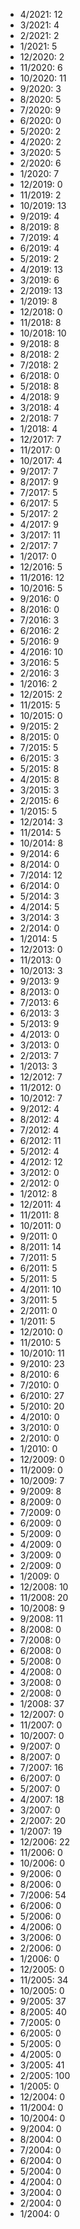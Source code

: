 *  4/2021: 12
*  3/2021: 4
*  2/2021: 2
*  1/2021: 5
*  12/2020: 2
*  11/2020: 6
*  10/2020: 11
*  9/2020: 3
*  8/2020: 5
*  7/2020: 9
*  6/2020: 0
*  5/2020: 2
*  4/2020: 2
*  3/2020: 5
*  2/2020: 6
*  1/2020: 7
*  12/2019: 0
*  11/2019: 2
*  10/2019: 13
*  9/2019: 4
*  8/2019: 8
*  7/2019: 4
*  6/2019: 4
*  5/2019: 2
*  4/2019: 13
*  3/2019: 6
*  2/2019: 13
*  1/2019: 8
*  12/2018: 0
*  11/2018: 8
*  10/2018: 10
*  9/2018: 8
*  8/2018: 2
*  7/2018: 2
*  6/2018: 0
*  5/2018: 8
*  4/2018: 9
*  3/2018: 4
*  2/2018: 7
*  1/2018: 4
*  12/2017: 7
*  11/2017: 0
*  10/2017: 4
*  9/2017: 7
*  8/2017: 9
*  7/2017: 5
*  6/2017: 5
*  5/2017: 2
*  4/2017: 9
*  3/2017: 11
*  2/2017: 7
*  1/2017: 0
*  12/2016: 5
*  11/2016: 12
*  10/2016: 5
*  9/2016: 0
*  8/2016: 0
*  7/2016: 3
*  6/2016: 2
*  5/2016: 9
*  4/2016: 10
*  3/2016: 5
*  2/2016: 3
*  1/2016: 2
*  12/2015: 2
*  11/2015: 5
*  10/2015: 0
*  9/2015: 2
*  8/2015: 0
*  7/2015: 5
*  6/2015: 3
*  5/2015: 8
*  4/2015: 8
*  3/2015: 3
*  2/2015: 6
*  1/2015: 5
*  12/2014: 3
*  11/2014: 5
*  10/2014: 8
*  9/2014: 6
*  8/2014: 0
*  7/2014: 12
*  6/2014: 0
*  5/2014: 3
*  4/2014: 5
*  3/2014: 3
*  2/2014: 0
*  1/2014: 5
*  12/2013: 0
*  11/2013: 0
*  10/2013: 3
*  9/2013: 9
*  8/2013: 0
*  7/2013: 6
*  6/2013: 3
*  5/2013: 9
*  4/2013: 0
*  3/2013: 0
*  2/2013: 7
*  1/2013: 3
*  12/2012: 7
*  11/2012: 0
*  10/2012: 7
*  9/2012: 4
*  8/2012: 4
*  7/2012: 4
*  6/2012: 11
*  5/2012: 4
*  4/2012: 12
*  3/2012: 0
*  2/2012: 0
*  1/2012: 8
*  12/2011: 4
*  11/2011: 8
*  10/2011: 0
*  9/2011: 0
*  8/2011: 14
*  7/2011: 5
*  6/2011: 5
*  5/2011: 5
*  4/2011: 10
*  3/2011: 5
*  2/2011: 0
*  1/2011: 5
*  12/2010: 0
*  11/2010: 5
*  10/2010: 11
*  9/2010: 23
*  8/2010: 6
*  7/2010: 0
*  6/2010: 27
*  5/2010: 20
*  4/2010: 0
*  3/2010: 0
*  2/2010: 0
*  1/2010: 0
*  12/2009: 0
*  11/2009: 0
*  10/2009: 7
*  9/2009: 8
*  8/2009: 0
*  7/2009: 0
*  6/2009: 0
*  5/2009: 0
*  4/2009: 0
*  3/2009: 0
*  2/2009: 0
*  1/2009: 0
*  12/2008: 10
*  11/2008: 20
*  10/2008: 9
*  9/2008: 11
*  8/2008: 0
*  7/2008: 0
*  6/2008: 0
*  5/2008: 0
*  4/2008: 0
*  3/2008: 0
*  2/2008: 0
*  1/2008: 37
*  12/2007: 0
*  11/2007: 0
*  10/2007: 0
*  9/2007: 0
*  8/2007: 0
*  7/2007: 16
*  6/2007: 0
*  5/2007: 0
*  4/2007: 18
*  3/2007: 0
*  2/2007: 20
*  1/2007: 19
*  12/2006: 22
*  11/2006: 0
*  10/2006: 0
*  9/2006: 0
*  8/2006: 0
*  7/2006: 54
*  6/2006: 0
*  5/2006: 0
*  4/2006: 0
*  3/2006: 0
*  2/2006: 0
*  1/2006: 0
*  12/2005: 0
*  11/2005: 34
*  10/2005: 0
*  9/2005: 37
*  8/2005: 40
*  7/2005: 0
*  6/2005: 0
*  5/2005: 0
*  4/2005: 0
*  3/2005: 41
*  2/2005: 100
*  1/2005: 0
*  12/2004: 0
*  11/2004: 0
*  10/2004: 0
*  9/2004: 0
*  8/2004: 0
*  7/2004: 0
*  6/2004: 0
*  5/2004: 0
*  4/2004: 0
*  3/2004: 0
*  2/2004: 0
*  1/2004: 0